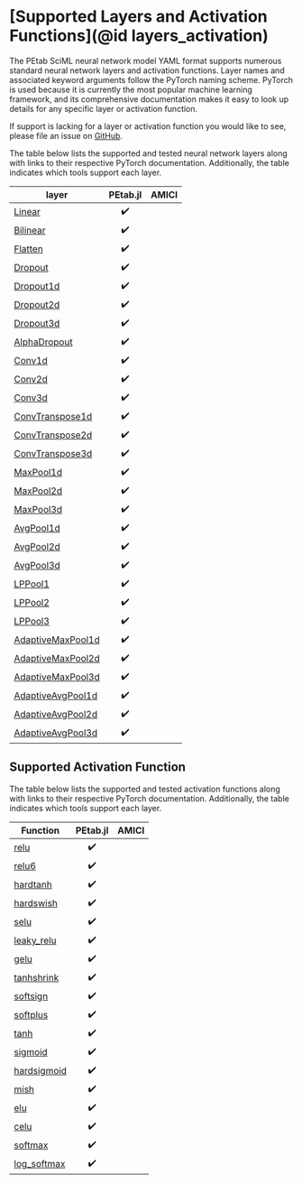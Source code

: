 # [Supported Layers and Activation Functions](@id layers_activation)

The PEtab SciML neural network model YAML format supports numerous standard neural network layers and activation functions. Layer names and associated keyword arguments follow the PyTorch naming scheme. PyTorch is used because it is currently the most popular machine learning framework, and its comprehensive documentation makes it easy to look up details for any specific layer or activation function.

If support is lacking for a layer or activation function you would like to see, please file an issue on [GitHub](https://github.com/sebapersson/petab_sciml/issues).

The table below lists the supported and tested neural network layers along with links to their respective PyTorch documentation. Additionally, the table indicates which tools support each layer.

| layer                                                                                                                     | PEtab.jl | AMICI |
|---------------------------------------------------------------------------------------------------------------------------|:--------:|-------|
| [Linear](https://pytorch.org/docs/stable/generated/torch.nn.Linear.html#torch.nn.Linear)                                  | ✔️        |       |
| [Bilinear](https://pytorch.org/docs/stable/generated/torch.nn.Bilinear.html#torch.nn.Bilinear)                            | ✔️        |       |
| [Flatten](https://pytorch.org/docs/stable/generated/torch.nn.Flatten.html#torch.nn.Flatten)                               | ✔️        |       |
| [Dropout](https://pytorch.org/docs/stable/generated/torch.nn.Dropout.html#torch.nn.Dropout)                               | ✔️        |       |
| [Dropout1d](https://pytorch.org/docs/stable/generated/torch.nn.Dropout1d.html#torch.nn.Dropout1d)                         | ✔️        |       |
| [Dropout2d](https://pytorch.org/docs/stable/generated/torch.nn.Dropout2d.html#torch.nn.Dropout2d)                         | ✔️        |       |
| [Dropout3d](https://pytorch.org/docs/stable/generated/torch.nn.Dropout3d.html#torch.nn.Dropout3d)                         | ✔️        |       |
| [AlphaDropout](https://pytorch.org/docs/stable/generated/torch.nn.AlphaDropout.html#torch.nn.AlphaDropout)                | ✔️        |       |
| [Conv1d](https://pytorch.org/docs/stable/generated/torch.nn.Conv1d.html#torch.nn.Conv1d)                                  | ✔️        |       |
| [Conv2d](https://pytorch.org/docs/stable/generated/torch.nn.Conv2d.html#torch.nn.Conv2d)                                  | ✔️        |       |
| [Conv3d](https://pytorch.org/docs/stable/generated/torch.nn.Conv3d.html#torch.nn.Conv3d)                                  | ✔️        |       |
| [ConvTranspose1d](https://pytorch.org/docs/stable/generated/torch.nn.ConvTranspose1d.html#torch.nn.ConvTranspose1d)       | ✔️        |       |
| [ConvTranspose2d](https://pytorch.org/docs/stable/generated/torch.nn.ConvTranspose2d.html#torch.nn.ConvTranspose2d)       | ✔️        |       |
| [ConvTranspose3d](https://pytorch.org/docs/stable/generated/torch.nn.ConvTranspose3d.html#torch.nn.ConvTranspose3d)       | ✔️        |       |
| [MaxPool1d](https://pytorch.org/docs/stable/generated/torch.nn.MaxPool1d.html#torch.nn.MaxPool1d)                         | ✔️        |       |
| [MaxPool2d](https://pytorch.org/docs/stable/generated/torch.nn.MaxPool2d.html#torch.nn.MaxPool2d)                         | ✔️        |       |
| [MaxPool3d](https://pytorch.org/docs/stable/generated/torch.nn.MaxPool3d.html#torch.nn.MaxPool3d)                         | ✔️        |       |
| [AvgPool1d](https://pytorch.org/docs/stable/generated/torch.nn.AvgPool1d.html#torch.nn.AvgPool1d)                         | ✔️        |       |
| [AvgPool2d](https://pytorch.org/docs/stable/generated/torch.nn.AvgPool2d.html#torch.nn.AvgPool2d)                         | ✔️        |       |
| [AvgPool3d](https://pytorch.org/docs/stable/generated/torch.nn.AvgPool3d.html#torch.nn.AvgPool3d)                         | ✔️        |       |
| [LPPool1](https://pytorch.org/docs/stable/generated/torch.nn.LPPool1d.html#torch.nn.LPPool1d)                             | ✔️        |       |
| [LPPool2](https://pytorch.org/docs/stable/generated/torch.nn.LPPool2d.html#torch.nn.LPPool2d)                             | ✔️        |       |
| [LPPool3](https://pytorch.org/docs/stable/generated/torch.nn.LPPool3d.html#torch.nn.LPPool3d)                             | ✔️        |       |
| [AdaptiveMaxPool1d](https://pytorch.org/docs/stable/generated/torch.nn.AdaptiveMaxPool1d.html#torch.nn.AdaptiveMaxPool1d) | ✔️        |       |
| [AdaptiveMaxPool2d](https://pytorch.org/docs/stable/generated/torch.nn.AdaptiveMaxPool2d.html#torch.nn.AdaptiveMaxPool2d) | ✔️        |       |
| [AdaptiveMaxPool3d](https://pytorch.org/docs/stable/generated/torch.nn.AdaptiveMaxPool3d.html#torch.nn.AdaptiveMaxPool3d) | ✔️        |       |
| [AdaptiveAvgPool1d](https://pytorch.org/docs/stable/generated/torch.nn.AdaptiveAvgPool1d.html#torch.nn.AdaptiveAvgPool1d) | ✔️        |       |
| [AdaptiveAvgPool2d](https://pytorch.org/docs/stable/generated/torch.nn.AdaptiveAvgPool2d.html#torch.nn.AdaptiveAvgPool2d) | ✔️        |       |
| [AdaptiveAvgPool3d](https://pytorch.org/docs/stable/generated/torch.nn.AdaptiveAvgPool3d.html#torch.nn.AdaptiveAvgPool3d) | ✔️        |       |

## Supported Activation Function

The table below lists the supported and tested activation functions along with links to their respective PyTorch documentation. Additionally, the table indicates which tools support each layer.

| Function                                                                                                                      | PEtab.jl | AMICI |
|-------------------------------------------------------------------------------------------------------------------------------|:--------:|-------|
| [relu](https://pytorch.org/docs/stable/generated/torch.nn.functional.relu.html#torch.nn.functional.relu)                      |     ✔️    |       |
| [relu6](https://pytorch.org/docs/stable/generated/torch.nn.functional.relu6.html#torch.nn.functional.relu6)                   |     ✔️    |       |
| [hardtanh](https://pytorch.org/docs/stable/generated/torch.nn.functional.hardtanh.html#torch.nn.functional.hardtanh)          |     ✔️    |       |
| [hardswish](https://pytorch.org/docs/stable/generated/torch.nn.functional.hardswish.html#torch.nn.functional.hardswish)       |     ✔️    |       |
| [selu](https://pytorch.org/docs/stable/generated/torch.nn.functional.selu.html#torch.nn.functional.selu)                      |     ✔️    |       |
| [leaky_relu](https://pytorch.org/docs/stable/generated/torch.nn.functional.leaky_relu.html#torch.nn.functional.leaky_relu)    |     ✔️    |       |
| [gelu](https://pytorch.org/docs/stable/generated/torch.nn.functional.gelu.html#torch.nn.functional.gelu)                      |     ✔️    |       |
| [tanhshrink](https://pytorch.org/docs/stable/generated/torch.nn.functional.tanhshrink.html#torch.nn.functional.tanhshrink)    |     ✔️    |       |
| [softsign](https://pytorch.org/docs/stable/generated/torch.nn.functional.softsign.html#torch.nn.functional.softsign)          |     ✔️    |       |
| [softplus](https://pytorch.org/docs/stable/generated/torch.nn.functional.softplus.html#torch.nn.functional.softplus)          |     ✔️    |       |
| [tanh](https://pytorch.org/docs/stable/generated/torch.nn.functional.tanh.html#torch.nn.functional.tanh)                      |     ✔️    |       |
| [sigmoid](https://pytorch.org/docs/stable/generated/torch.nn.functional.sigmoid.html#torch.nn.functional.sigmoid)             |     ✔️    |       |
| [hardsigmoid](https://pytorch.org/docs/stable/generated/torch.nn.functional.hardsigmoid.html#torch.nn.functional.hardsigmoid) |     ✔️    |       |
| [mish](https://pytorch.org/docs/stable/generated/torch.nn.functional.mish.html#torch.nn.functional.mish)                      |     ✔️    |       |
| [elu](https://pytorch.org/docs/stable/generated/torch.nn.functional.elu.html#torch.nn.functional.elu)                         |     ✔️    |       |
| [celu](https://pytorch.org/docs/stable/generated/torch.nn.functional.celu.html#torch.nn.functional.celu)                      |     ✔️    |       |
| [softmax](https://pytorch.org/docs/stable/generated/torch.nn.functional.softmax.html#torch.nn.functional.softmax)             |     ✔️    |       |
| [log_softmax](https://pytorch.org/docs/stable/generated/torch.nn.functional.log_softmax.html#torch.nn.functional.log_softmax) |     ✔️    |       |
